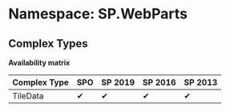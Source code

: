# Namespace: SP.WebParts

## Complex Types

**Availability matrix**

Complex Type | SPO | SP 2019 | SP 2016 | SP 2013
----------|-----|---------|---------|--------
TileData | ✔ | ✔ | ✔ | ✔
